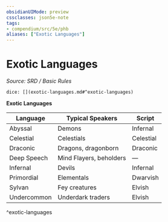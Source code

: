 ```yaml
---
obsidianUIMode: preview
cssclasses: json5e-note
tags:
- compendium/src/5e/phb
aliases: ["Exotic Languages"]
---
```

# Exotic Languages
*Source: SRD / Basic Rules* 

`dice: [](exotic-languages.md#^exotic-languages)`

**Exotic Languages**

| Language | Typical Speakers | Script |
|----------|------------------|--------|
| Abyssal | Demons | Infernal |
| Celestial | Celestials | Celestial |
| Draconic | Dragons, dragonborn | Draconic |
| Deep Speech | Mind Flayers, beholders | — |
| Infernal | Devils | Infernal |
| Primordial | Elementals | Dwarvish |
| Sylvan | Fey creatures | Elvish |
| Undercommon | Underdark traders | Elvish |
^exotic-languages